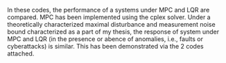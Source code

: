 In these codes, the performance of a systems under MPC and LQR are compared. MPC has been implemented using the cplex solver. Under a theoretically characterized maximal disturbance and measurement noise bound characterized as a part of my thesis, the response of system under MPC and LQR (in the presence or abence of anomalies, i.e., faults or cyberattacks) is similar. This has been demonstrated via the 2 codes attached.
